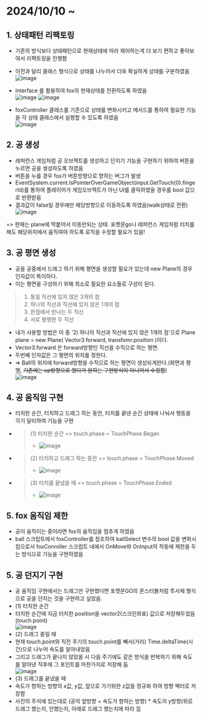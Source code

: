 # 2024/10/10 ~
## 1. 상태패턴 리팩토링
- 기존의 방식보다 상태패턴으로 현재상태에 따라 제어하는게 더 보기 편하고 좋아보여서 리팩토링을 진행함
- 이전과 달리 클래스 형식으로 상태를 나누어서 더욱 확실하게 상태를 구분하였음
<br>![image](https://github.com/user-attachments/assets/8efd2504-471d-4b5b-9d13-7f3f4435cdb4)
- Interface 를 활용하여 fox의 현재상태를 전환하도록 하였음
<br>![image](https://github.com/user-attachments/assets/e2ec5b40-97c9-4920-8b1c-9fe6e96d5647)
![image](https://github.com/user-attachments/assets/709c74df-b358-4271-8831-673bf651b965)

- foxController 클래스를 기준으로 상태를 변화시키고 메서드를 통하여 필요한 기능을 각 상태 클래스에서 실행할 수 있도록 하였음
<br>![image](https://github.com/user-attachments/assets/48a633bd-c760-4580-b138-3d540b71f20c)

## 2. 공 생성
- 레퍼런스 게임처럼 공 오브젝트를 생성하고 던지기 기능을 구현하기 위하여 버튼을 누르면 공을 생성하도록 하였음
- 버튼을 누를 경우 fox가 버튼방향으로 향하는 버그가 발생
- EventSystem.current.IsPointerOverGameObject(input.GetTouch(0).fingerId)를 통하여 플레이어가 게임오브젝트가 아닌 UI를 클릭하였을 경우를 bool 값으로 반환받음
- 결과값이 false일 경우에만 해당방향으로 이동하도록 하였음(walk상태로 전환)
  <br>![image](https://github.com/user-attachments/assets/dce34291-fdfa-4914-8bd9-109bb0733c4e)
  
=> 현재는 plane에 딱붙어서 이동만되는 상태. 포켓몬go나 레퍼런스 게임처럼 터치를 해도 해당위치에서 움직여야 하도록 로직을 수정할 필요가 있음!

## 3. 공 평면 생성
- 공을 공중에서 드래그 하기 위해 평면을 생성할 필요가 있는데 new Plane의 경우 인자값이 특이하다.
- 이는 평면을 구성하기 위해 최소로 필요한 요소들로 구성이 된다.
> 1) 동일 직선에 있지 않은 3개의 점
> 2) 하나의 직선과 직선에 있지 않은 1개의 점
> 3) 한점에서 만나는 두 직선
> 4) 서로 평행한 두 직선
- 내가 사용할 방법은 이 중 '2) 하나의 직선과 직선에 있지 않은 1개의 점'으로 Plane plane = new Plane( Vector3.forward, transfomr.position )이다.
- Vector3.forward 은 forward방향인 직선을 수직으로 하는 평면.
- 두번째 인자값은 그 평면의 위치를 정한다.
- => Ball의 위치에 forward방향을 수직으로 하는 평면이 생성되게한다.(화면과 평행, ~~기존에는 up방향으로 했다가 원하는 구현방식이 아니어서 수정함~~)
<br>![image](https://github.com/user-attachments/assets/f4602f60-afec-4245-9e43-d8dbab73e51e)

## 4. 공 움직임 구현
- 터치한 순간, 터치하고 드래그 하는 동안, 터치를 끝낸 순간 상태에 나눠서 행동을 각기 달리하여 기능을 구현
- > (1) 터치한 순간 => touch.phase = TouchPhase.Began
  > - ![image](https://github.com/user-attachments/assets/92a056a6-9a84-42f4-8949-b218e3759e5b)
- > (2) 터치하고 드래그 하는 동안 => touch.phase = TouchPhase.Moved
  > - ![image](https://github.com/user-attachments/assets/e8f52e4e-582c-40bb-a4dc-90ad9a33e12d)
- > (3) 터치를 끝냈을 때 => touch.phase = TouchPhase.Ended
  > - ![image](https://github.com/user-attachments/assets/5dc4f31a-d33a-4d3d-b17e-d8259f589289)



## 5. fox 움직임 제한
- 공이 움직이는 중이라면 fox의 움직임을 멈추게 하였음
- ball 스크립트에서 foxController를 참조하여 ballSelect 변수의 bool 값을 변화시킴으로서 foxConroller 스크립트 내에서 OnMove와 OnInput의 작동에 제한을 두는 방식으로 기능을 구현하였음

## 5. 공 던지기 구현
- 공 움직임 구현에서는 드래그만 구현했다면 포켓몬GO의 몬스터볼처럼 투사체 형식으로 공을 던지는 것을 구현하고 싶었음.
- (1) 터치한 순간
- 터치한 순간에 지금 터치한 position을 vector2(스크린좌표) 값으로 저장해두었음 (touch.point)
  <br> ![image](https://github.com/user-attachments/assets/f91b5c6f-b624-4259-96e7-efdbb583d4d6)
- (2) 드래그 중일 때
- 현재 touch.point와 직전 주기의 touch.point를 빼서(거리) Time.deltaTime(시간)으로 나누어 속도를 알아내었음
- 그리고 드래그가 끝나지 않았을 시 다음 주기에도 같은 방식을 반복하기 위해 속도를 알아낸 직후에 그 포인트를 마찬가지로 저장해 둠
 <br>![image](https://github.com/user-attachments/assets/136e970c-b1e1-4ff2-af0c-4d3084a5920f)
- (3) 드래그를 끝냈을 때
- 속도가 향하는 방향의 x값, y값, 앞으로 가기위한 z값을 정규화 하여 방향 벡터로 저장함
- 사진의 주석에 있는대로 (공의 앞방향 + 속도가 향하는 방향) * 속도의 y방향(위로 드래그 했는지, 안했는지, 아래로 드래그 했는지에 따라 낌
